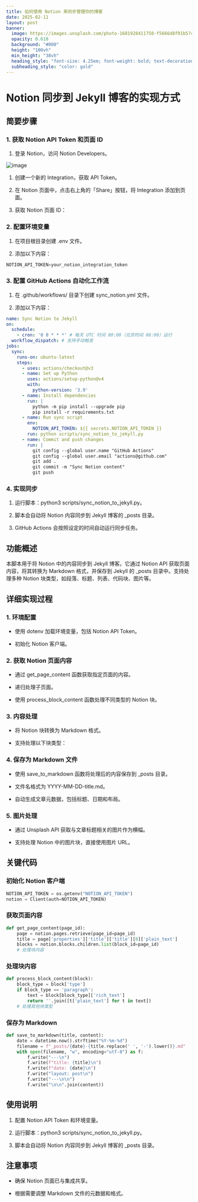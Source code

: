 ```yaml
---
title: 如何使用 Notion 来同步管理你的博客
date: 2025-02-11
layout: post
banner:
  image: https://images.unsplash.com/photo-1681928411750-f5666d8f91b5?crop=entropy&cs=tinysrgb&fit=max&fm=jpg&ixid=M3w2OTIwMzJ8MHwxfHJhbmRvbXx8fHx8fHx8fDE3MzkyMzcwNzF8&ixlib=rb-4.0.3&q=80&w=1080
  opacity: 0.618
  background: "#000"
  height: "100vh"
  min_height: "38vh"
  heading_style: "font-size: 4.25em; font-weight: bold; text-decoration: underline"
  subheading_style: "color: gold"
---
```


# Notion 同步到 Jekyll 博客的实现方式

## 简要步骤

### 1. 获取 Notion API Token 和页面 ID

1. 登录 Notion，访问 Notion Developers。

![image](https://prod-files-secure.s3.us-west-2.amazonaws.com/a7a0cc5a-89b9-4cda-8686-1fba0ca52f40/d19c1afe-dea5-4312-9333-786b0ba83054/image.png?X-Amz-Algorithm=AWS4-HMAC-SHA256&X-Amz-Content-Sha256=UNSIGNED-PAYLOAD&X-Amz-Credential=ASIAZI2LB466YPBAOXXR%2F20250211%2Fus-west-2%2Fs3%2Faws4_request&X-Amz-Date=20250211T012431Z&X-Amz-Expires=3600&X-Amz-Security-Token=IQoJb3JpZ2luX2VjELH%2F%2F%2F%2F%2F%2F%2F%2F%2F%2FwEaCXVzLXdlc3QtMiJFMEMCHyBRrcd4imurfeV3nJeD9YTbfXUveHt0T96eSTEwYX0CICqphzuKS%2BDK45Z3I7Dh8bavtHdRKF1cet%2ByxRy%2BkU1NKogECMr%2F%2F%2F%2F%2F%2F%2F%2F%2F%2FwEQABoMNjM3NDIzMTgzODA1IgyIYrE0ZKQfYWR%2BtrQq3AOOa%2FaEX2QRT33tnubsQdnR8vA%2FlUaUvU1inlmWocJFa%2BREsffZvyvJGuNmN1sXD0o6KY0ZXZIBSBkFf2JR5nHGMgCCgaHteLSPx4XHWFVKgutMRC1UEBsGtntB0jIVVNAuFJqpKl4IzQ%2BpwB20yRN%2F0kh%2FAnml0Wd%2FyA%2Bu1d68ccG31eaxe0%2Bq0ZQXKXBKawnf2SA6MyCJJEs4P9ItDo8RQjnx8nqv2bRG0vuoFD2omae78JN79shohvsH0BB%2FD7PBIKt5g2mcQu%2FtktrVU119xQUYTaunRtYthPd37MQtphgjXPtqxnUv0KgXmwYgHl2pR4RC2FH9eKZ71%2F8aJgwwEoKoQSOGIH2%2F1lozXkeHqjx9uFvX6H2gJ1%2F9XNPDDqOFzROH%2FGtKAzSNMtQDuo7HqBbwS7DaTFyVU7SBtVmG%2Ftdyn%2FPE28hJDgSQzunt1OBJGARpXa%2FCHxaHPZxOYbQXOdsMtyvJRxTo4zea59DYCzIYp%2FH5yCe7VhJV1yf4LFx6kW54l6Fo9%2BNWhGD7dzcfGw422RlFFN2vhoi73LZc%2BCGwYUjmjPJhzg%2BseOCsW7GlEwss8NJ60CcQo39GoE8195dCwI%2FIbuU5%2BTanv7RX2ngwffLrpB7XWhOHjjDosqq9BjqnAb7s3CHz7Z%2BTZbTqWr6fYJkkwl56ty5Gh5qRzZmom0gN8OGxgTG0wTWV%2BMwW7DEWFrNq5zPgqgMxdrI57Z4e8%2BnW9LuSCF%2BnBVmcI0gLViA6AZ3kQZYEHuA1nilDJVXRHxtxzmUvoz%2FmzSr7uCSq4A2mw0B4f1T79lXX4IhZmCe6VL%2Fvz5NZ%2BcY3gP2pkr37weqEm4R%2B8uj%2B%2F0XQbBCT6Y1qk9lsfc%2Ff&X-Amz-Signature=9b769f5941a97f0a3c75e1c75d5e94943d17bf7c7083d1af8f3688d5ac19c6ba&X-Amz-SignedHeaders=host&x-id=GetObject)

1. 创建一个新的 Integration，获取 API Token。

1. 在 Notion 页面中，点击右上角的「Share」按钮，将 Integration 添加到页面。

1. 获取 Notion 页面 ID：


### 2. 配置环境变量

1. 在项目根目录创建 .env 文件。

1. 添加以下内容：

```javascript
NOTION_API_TOKEN=your_notion_integration_token
```

### 3. 配置 GitHub Actions 自动化工作流

1. 在 .github/workflows/ 目录下创建 sync_notion.yml 文件。

1. 添加以下内容：

```yaml
name: Sync Notion to Jekyll
on:
  schedule:
    - cron: '0 0 * * *' # 每天 UTC 时间 00:00（北京时间 08:00）运行
  workflow_dispatch: # 支持手动触发
jobs:
  sync:
    runs-on: ubuntu-latest
    steps:
      - uses: actions/checkout@v3
      - name: Set up Python
        uses: actions/setup-python@v4
        with:
          python-version: '3.9'
      - name: Install dependencies
        run: |
          python -m pip install --upgrade pip
          pip install -r requirements.txt
      - name: Run sync script
        env:
          NOTION_API_TOKEN: ${{ secrets.NOTION_API_TOKEN }}
        run: python scripts/sync_notion_to_jekyll.py
      - name: Commit and push changes
        run: |
          git config --global user.name "GitHub Actions"
          git config --global user.email "actions@github.com"
          git add .
          git commit -m "Sync Notion content"
          git push
```

### 4. 实现同步

1. 运行脚本：python3 scripts/sync_notion_to_jekyll.py。

1. 脚本会自动将 Notion 内容同步到 Jekyll 博客的 _posts 目录。

1. GitHub Actions 会按照设定的时间自动运行同步任务。

## 功能概述

本脚本用于将 Notion 中的内容同步到 Jekyll 博客。它通过 Notion API 获取页面内容，将其转换为 Markdown 格式，并保存到 Jekyll 的 _posts 目录中。支持处理多种 Notion 块类型，如段落、标题、列表、代码块、图片等。

## 详细实现过程

### 1. 环境配置

- 使用 dotenv 加载环境变量，包括 Notion API Token。

- 初始化 Notion 客户端。

### 2. 获取 Notion 页面内容

- 通过 get_page_content 函数获取指定页面的内容。

- 递归处理子页面。

- 使用 process_block_content 函数处理不同类型的 Notion 块。

### 3. 内容处理

- 将 Notion 块转换为 Markdown 格式。

- 支持处理以下块类型：


### 4. 保存为 Markdown 文件

- 使用 save_to_markdown 函数将处理后的内容保存到 _posts 目录。

- 文件名格式为 YYYY-MM-DD-title.md。

- 自动生成文章元数据，包括标题、日期和布局。

### 5. 图片处理

- 通过 Unsplash API 获取与文章标题相关的图片作为横幅。

- 支持处理 Notion 中的图片块，直接使用图片 URL。

## 关键代码

### 初始化 Notion 客户端

```python
NOTION_API_TOKEN = os.getenv("NOTION_API_TOKEN")
notion = Client(auth=NOTION_API_TOKEN)
```

### 获取页面内容

```python
def get_page_content(page_id):
    page = notion.pages.retrieve(page_id=page_id)
    title = page['properties']['title']['title'][0]['plain_text']
    blocks = notion.blocks.children.list(block_id=page_id)
    # 处理块内容
```

### 处理块内容

```python
def process_block_content(block):
    block_type = block['type']
    if block_type == 'paragraph':
        text = block[block_type]['rich_text']
        return ''.join([t['plain_text'] for t in text])
    # 处理其他块类型
```

### 保存为 Markdown

```python
def save_to_markdown(title, content):
    date = datetime.now().strftime("%Y-%m-%d")
    filename = f"_posts/{date}-{title.replace(' ', '-').lower()}.md"
    with open(filename, "w", encoding="utf-8") as f:
        f.write("---\n")
        f.write(f"title: {title}\n")
        f.write(f"date: {date}\n")
        f.write("layout: post\n")
        f.write("---\n\n")
        f.write("\n\n".join(content))
```

## 使用说明

1. 配置 Notion API Token 和环境变量。

1. 运行脚本：python3 scripts/sync_notion_to_jekyll.py。

1. 脚本会自动将 Notion 内容同步到 Jekyll 博客的 _posts 目录。

## 注意事项

- 确保 Notion 页面已与集成共享。

- 根据需要调整 Markdown 文件的元数据和格式。